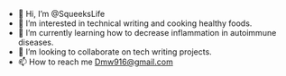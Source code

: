 - 👋 Hi, I’m @SqueeksLife
- 👀 I’m interested in technical writing and cooking healthy foods.
- 🌱 I’m currently learning how to decrease inflammation in autoimmune diseases.
- 💞️ I’m looking to collaborate on tech writing projects.
- 📫 How to reach me Dmw916@gmail.com

<!---
SqueeksLife/SqueeksLife is a ✨ special ✨ repository because its `README.md` (this file) appears on your GitHub profile.
You can click the Preview link to take a look at your changes.
--->
